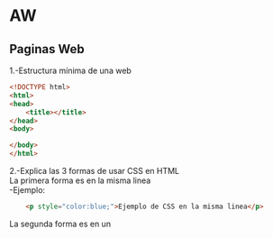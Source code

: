 # AW
## Paginas Web
1.-Estructura mínima de una web
```html
<!DOCTYPE html>
<html>
<head>
	<title></title>
</head>
<body>

</body>
</html>
```
2.-Explica las 3 formas de usar CSS en HTML <br>
La primera forma es en la misma linea<br>
-Ejemplo:
```html
	<p style="color:blue;">Ejemplo de CSS en la misma linea</p>
```
La segunda forma es en un <style> dentro del elemento "head" <br>
-Ejemplo:
```html
<!DOCTYPE html>
<html>
<head>
<style>
p    {
	color: red;}
</style>
</head>
<body>

<h1>Cabecera</h1>
<p>Un paragrafo.</p>

</body>
</html>
```
Por ultimo crear un archivo CSS y enlazarlo con el html<br>
-Ejemplo:
```html
<!DOCTYPE html>
<html>
<head>
  <link rel="stylesheet" href="estilos.css">
</head>
<body>

<h1>Cabecera</h1>
<p>Un paragrafo.</p>

</body>
</html>
```
3.-Crea una lista sin ordenar con 5 ingredientes de una receta de cocina
```html
<ul>
	<li>arina</li>
	<li>Limón</li>
	<li>Pimienta</li>
	<li>Sal</li>
	<li>Ajo</li>
</ul>
```
4.-Como se puede incluir javascript en HTML <br>
 Se incorpora con la etiqueta <script>
```html
	<script>
	document.getElementById("Prueba").innerHTML = "Prueba JavaScript";
</script>
```
5.-¿Que diferencia hay entre una clase y una ID <br><br>
	Una clase engloba varios elementos para que tengan el mismo codigo CSS, "p" y "h2" pueden tener la misma clase, <br>
	en cambio un ID solo puede haber un ID unico que pertenezca a un elemento aparte el Id diferencia entre minusculas y <br> 
	mayusculas, y no puede contener un espacio ni tabulaciones, al conterio que una clase.<br><br>
6.-Código para hacer un enlace a otra página y que esta se abra en una nueva ventana
```html
<a href="https://www.google.com" target="_blank">Ejercicio 6</a> 
```
7.-¿Qué son las pseudoclases?, pon ejemplos.<br><br>
Se utiliza para definir un estado a un elemento. Da estilos cuando pasamos el cursor por encima del texto, cuando el enlace<br>
ha sido visitado o cuando no han sido visitados o en una caja de texto cuando lo has seleccionado
```html
<html>
<head>
<style>
/* Cuando el link no esta visitado*/
a:link {
    color: orange;
}

/* Cuando el link esta visitado */
a:visited {
    color: purple;
}

/* Cuando pasas el raton por encima */
a:hover {
    color: red;
}

/* cuando lo seleccionas */
a:active {
    color: blue;
}

</style>
</head>
<body>

<p><a href="https://www.google.com" target="_blank">Ejercicio 7</a></p>
</body>
</html>
	```
También puedes usarlo en DIVs o en p, por ejemplo puedes hacer que aparezca el p cuando el cursor esta encima del DIV<br>
```html

<html>
<head>
<style>
p {
    display: none;
    background-color: red;
    padding: 20px;
    text-align:center;
    font-size:100px;
}

div:hover p {
    display: block;
}
</style>
</head>
<body>

<div>No pases el raton por encima
  <p>Warning!!!!</p>
</div>

</body>
</html>
```
